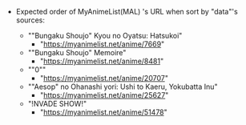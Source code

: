 
- Expected order of MyAnimeList(MAL) 's URL when sort by "data"'s sources:

    - "\"Bungaku Shoujo\" Kyou no Oyatsu: Hatsukoi"
        - "https://myanimelist.net/anime/7669"
    - "\"Bungaku Shoujo\" Memoire"
        - "https://myanimelist.net/anime/8481"
    - "\"0\""
        - "https://myanimelist.net/anime/20707"
    - "\"Aesop\" no Ohanashi yori: Ushi to Kaeru, Yokubatta Inu"
        - "https://myanimelist.net/anime/25627"
    - "!NVADE SHOW!"
        - "https://myanimelist.net/anime/51478"